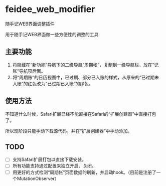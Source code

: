 # feidee_web_modifier
随手记WEB界面调整插件

用于随手记WEB界面做一些方便性的调整的工具

## 主要功能
1. 将隐藏在“新功能”导航下的二级导航“周期帐”，复制到一级导航栏，放在“记账”导航项后面。
2. 将“周期账”的日历视图中，已过期、部分已入账的样式，从原来的“已过期未入账”的红色改为“已过期已入账”的绿色。

## 使用方法
不知道什么时候，Safari扩展已经不能直接在Safari的“扩展创建器”中直接打包了。

所以现阶段只能手动下载源代码，并在“扩展创建器”中手动添加。

## TODO
- [ ] 支持Safari扩展打包以直接下载安装。
- [ ] 所有功能支持通过配置来独立开启、关闭。
- [ ] 用更好的方式检测“周期帐”页面数据的刷新，并启动hook。（目前是注册了一个MutationObserver）
